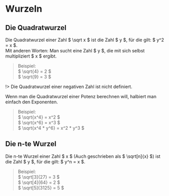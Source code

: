 # Wurzeln

## Die Quadratwurzel

Die Quadratwurzel einer Zahl $ \sqrt x $ ist die Zahl $ y $, für die gilt: $ y^2 = x $.  
Mit anderen Worten: Man sucht eine Zahl $ y $, die mit sich selbst multipliziert $ x $ ergibt.


> Beispiel:  
> $ \sqrt{4} = 2 $  
> $ \sqrt{9} = 3 $

!> Die Quadratwurzel einer negativen Zahl ist nicht definiert.

Wenn man die Quadratwurzel einer Potenz berechnen will, halbiert man einfach den Exponenten.

> Beispiel:  
> $ \sqrt{x^4} = x^2 $  
> $ \sqrt{x^6} = x^3 $  
> $ \sqrt{x^4 * y^6} = x^2 * y^3 $

## Die n-te Wurzel

Die n-te Wurzel einer Zahl $ x $ (Auch geschrieben als $ \sqrt[n]{x} $) ist die Zahl $ y $, für die gilt: $ y^n = x $.

> Beispiel:  
> $ \sqrt[3]{27} = 3 $  
> $ \sqrt[4]{64} = 2 $  
> $ \sqrt[5]{3125} = 5 $